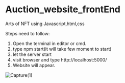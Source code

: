 # Auction_website_frontEnd
Arts of NFT using Javascript,html,css

Steps need to follow:

1) Open the terminal in editor or cmd.
2) type npm start(it will take few moment to start)
3) let the server start
4) visit browser and type http://localhost:5000/
5) Website will appear.

![Capture(1)](https://user-images.githubusercontent.com/97278355/148933967-e361684c-fd5e-45ce-ae9a-cdf2eaff7235.PNG)
